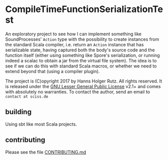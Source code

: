 # CompileTimeFunctionSerializationTest

An exploratory project to see how I can implement something like SoundProcesses' `Action` type with the possibility to create instances from the standard Scala compiler, i.e.
return an `Action` instance that has serializable state, having captured both the body's source code and the function itself (either using something like Spore's serialization,
or running indeed a scalac to obtain a jar from the virtual file system). The idea is to see if we can do this with standard Scala macros, or whether we need to extend beyond
that (using a compiler plugin).

The project is (C)opyright 2017 by Hanns Holger Rutz. All rights reserved. It is released under the [GNU Lesser General Public License](https://raw.github.com/Sciss/CompileTimeFunctionSerializationTest/master/LICENSE) v2.1+ and comes with absolutely no warranties. To contact the author, send an email to `contact at sciss.de`

## building

Using sbt like most Scala projects.

## contributing

Please see the file [CONTRIBUTING.md](CONTRIBUTING.md)


